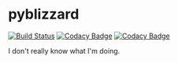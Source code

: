 # pyblizzard
[![Build Status](https://travis-ci.org/scb5304/pyblizzard.svg?branch=master)](https://travis-ci.org/scb5304/pyblizzard)
[![Codacy Badge](https://api.codacy.com/project/badge/Grade/43a42087f55f4fd0a75b9a20381ab302)](https://www.codacy.com/app/scb5304/pyblizzard?utm_source=github.com&amp;utm_medium=referral&amp;utm_content=scb5304/pyblizzard&amp;utm_campaign=Badge_Grade)
[![Codacy Badge](https://api.codacy.com/project/badge/Coverage/43a42087f55f4fd0a75b9a20381ab302)](https://www.codacy.com/app/scb5304/pyblizzard?utm_source=github.com&utm_medium=referral&utm_content=scb5304/pyblizzard&utm_campaign=Badge_Coverage)

I don't really know what I'm doing.
